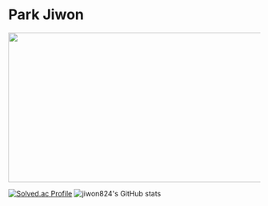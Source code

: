 # Park Jiwon

<a href="https://www.gitanimals.org/en_US?utm_medium=image&utm_source=jiwon824&utm_content=farm">
<img
  src="https://render.gitanimals.org/farms/jiwon824"
  width="600"
  height="300"
/>
</a>

[![Solved.ac Profile](http://mazassumnida.wtf/api/generate_badge?boj=jiwon0824)](https://solved.ac/jiwon0824)
![jiwon824's GitHub stats](https://github-readme-stats.vercel.app/api?username=jiwon824&show_icons=true&theme=onedark)

